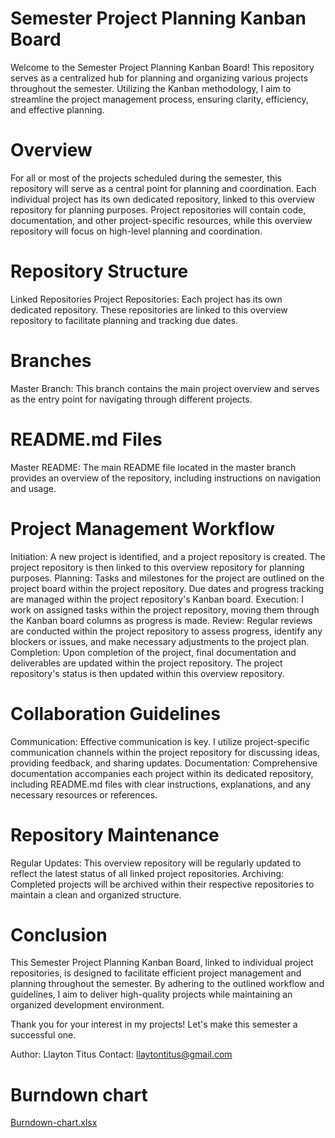 # Semester Project Planning Kanban Board
Welcome to the Semester Project Planning Kanban Board! This repository serves as a centralized hub for planning and organizing various projects throughout the semester. Utilizing the Kanban methodology, I aim to streamline the project management process, ensuring clarity, efficiency, and effective planning.

# Overview
For all or most of the projects scheduled during the semester, this repository will serve as a central point for planning and coordination. Each individual project has its own dedicated repository, linked to this overview repository for planning purposes. Project repositories will contain code, documentation, and other project-specific resources, while this overview repository will focus on high-level planning and coordination.

# Repository Structure
Linked Repositories
Project Repositories: Each project has its own dedicated repository. These repositories are linked to this overview repository to facilitate planning and tracking due dates.
# Branches
Master Branch: This branch contains the main project overview and serves as the entry point for navigating through different projects.
# README.md Files
Master README: The main README file located in the master branch provides an overview of the repository, including instructions on navigation and usage.
# Project Management Workflow
Initiation: A new project is identified, and a project repository is created. The project repository is then linked to this overview repository for planning purposes.
Planning: Tasks and milestones for the project are outlined on the project board within the project repository. Due dates and progress tracking are managed within the project repository's Kanban board.
Execution: I work on assigned tasks within the project repository, moving them through the Kanban board columns as progress is made.
Review: Regular reviews are conducted within the project repository to assess progress, identify any blockers or issues, and make necessary adjustments to the project plan.
Completion: Upon completion of the project, final documentation and deliverables are updated within the project repository. The project repository's status is then updated within this overview repository.
# Collaboration Guidelines
Communication: Effective communication is key. I utilize project-specific communication channels within the project repository for discussing ideas, providing feedback, and sharing updates.
Documentation: Comprehensive documentation accompanies each project within its dedicated repository, including README.md files with clear instructions, explanations, and any necessary resources or references.
# Repository Maintenance
Regular Updates: This overview repository will be regularly updated to reflect the latest status of all linked project repositories.
Archiving: Completed projects will be archived within their respective repositories to maintain a clean and organized structure.
# Conclusion
This Semester Project Planning Kanban Board, linked to individual project repositories, is designed to facilitate efficient project management and planning throughout the semester. By adhering to the outlined workflow and guidelines, I aim to deliver high-quality projects while maintaining an organized development environment.

Thank you for your interest in my projects! Let's make this semester a successful one.

Author: Llayton Titus
Contact: llaytontitus@gmail.com

# Burndown chart
[Burndown-chart.xlsx](https://github.com/CloaXy/CMPG323_Overview-34416579/files/12311962/Burndown-chart.xlsx)

